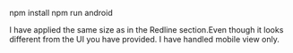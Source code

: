 <!-- Steps to run app -->

npm install
npm run android

<!-- design decisions -->
I have applied the same size as in the Redline section.Even though it looks different from the UI you have provided.
I have handled mobile view only.